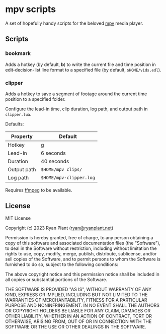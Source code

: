 # mpv scripts

A set of hopefully handy scripts for the beloved [mpv](https://github.com/mpv-player/mpv) media player.

## Scripts

### bookmark

Adds a hotkey (by default, **b**) to write the current file and time position in
edit-decision-list line format to a specified file (by default,
`$HOME/vids.edl`).

### clipper

Adds a hotkey to save a segment of footage around the current time position to
a specified folder.

Configure the lead-in time, clip duration, log path, and output path in
`clipper.lua`.

Defaults:

| Property    | Default                 |
| ----------- | ----------------------- |
| Hotkey      | g                       |
| Lead-in     | 6 seconds               |
| Duration    | 40 seconds              |
| Output path | `$HOME/mpv clips/`      |
| Log path    | `$HOME/mpv-clipper.log` |

Requires [ffmpeg](https://github.com/FFmpeg/FFmpeg) to be available.

## License

MIT License

Copyright (c) 2023 Ryan Plant ([ryan@ryanplant.net](mailto:ryan@ryanplant.net))

Permission is hereby granted, free of charge, to any person obtaining a copy
of this software and associated documentation files (the "Software"), to deal
in the Software without restriction, including without limitation the rights
to use, copy, modify, merge, publish, distribute, sublicense, and/or sell
copies of the Software, and to permit persons to whom the Software is
furnished to do so, subject to the following conditions:

The above copyright notice and this permission notice shall be included in all
copies or substantial portions of the Software.

THE SOFTWARE IS PROVIDED "AS IS", WITHOUT WARRANTY OF ANY KIND, EXPRESS OR
IMPLIED, INCLUDING BUT NOT LIMITED TO THE WARRANTIES OF MERCHANTABILITY,
FITNESS FOR A PARTICULAR PURPOSE AND NONINFRINGEMENT. IN NO EVENT SHALL THE
AUTHORS OR COPYRIGHT HOLDERS BE LIABLE FOR ANY CLAIM, DAMAGES OR OTHER
LIABILITY, WHETHER IN AN ACTION OF CONTRACT, TORT OR OTHERWISE, ARISING FROM,
OUT OF OR IN CONNECTION WITH THE SOFTWARE OR THE USE OR OTHER DEALINGS IN THE
SOFTWARE.
